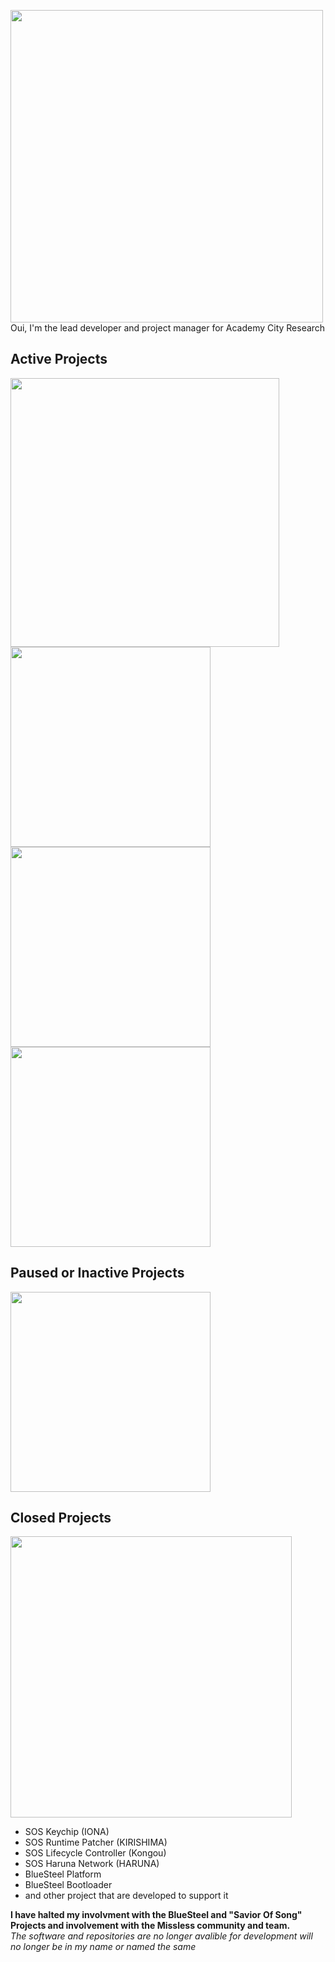 <img width="500" src="https://user-images.githubusercontent.com/15165770/195558204-ed11d20b-1ee2-4d2c-9e50-331a1d6bdeea.png"><br/>
Oui, I'm the lead developer and project manager for Academy City Research<br/>

## Active Projects
<img src="https://user-images.githubusercontent.com/15165770/176505424-2e88c783-7294-48d9-bb0d-ce8da8ae0302.png" width="430" /><br/>
<img width="320" src="https://user-images.githubusercontent.com/15165770/195559276-5657771b-8e31-4818-bc96-030351e57933.png" width="450"><br/>
<img width="320" src="https://user-images.githubusercontent.com/15165770/211075998-eef8e302-768c-4a78-8de3-fc287bade11d.png" width="450"><br/>
<img width="320" src="https://user-images.githubusercontent.com/15165770/195559103-eb712a81-0076-4874-9b57-acd8c209d1cc.png" width="450"><br/>

## Paused or Inactive Projects
<img width="320" src="https://user-images.githubusercontent.com/15165770/195558788-48c7bd2e-8184-40ee-8866-22de37a550f0.png" width="450"><br/>

## Closed Projects
<img src="https://github.com/UiharuKazari2008/UiharuKazari2008/assets/15165770/1dabebd1-5adf-405a-bad0-4122bae49ee6" width="450" /><br/>
* SOS Keychip (IONA)
* SOS Runtime Patcher (KIRISHIMA)
* SOS Lifecycle Controller (Kongou)
* SOS Haruna Network (HARUNA)
* BlueSteel Platform
* BlueSteel Bootloader
* and other project that are developed to support it

**I have halted my involvment with the BlueSteel and "Savior Of Song" Projects and involvement with the Missless community and team.**<br/>
*The software and repositories are no longer avalible for development will no longer be in my name or named the same*<br/>

<!--
**UiharuKazari2008/UiharuKazari2008** is a ✨ _special_ ✨ repository because its `README.md` (this file) appears on your GitHub profile.

Here are some ideas to get you started:

- 🔭 I’m currently working on ...
- 🌱 I’m currently learning ...
- 👯 I’m looking to collaborate on ...
- 🤔 I’m looking for help with ...
- 💬 Ask me about ...
- 📫 How to reach me: ...
- 😄 Pronouns: ...
- ⚡ Fun fact: ...
-->
